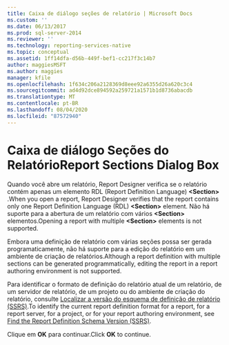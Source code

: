 ```yaml
---
title: Caixa de diálogo seções de relatório | Microsoft Docs
ms.custom: ''
ms.date: 06/13/2017
ms.prod: sql-server-2014
ms.reviewer: ''
ms.technology: reporting-services-native
ms.topic: conceptual
ms.assetid: 1ff14dfa-d56b-449f-bef1-cc217f3c14b7
author: maggiesMSFT
ms.author: maggies
manager: kfile
ms.openlocfilehash: 1f634c206a2128369d8eee92a6355d26a620c3c4
ms.sourcegitcommit: ad4d92dce894592a259721a1571b1d8736abacdb
ms.translationtype: MT
ms.contentlocale: pt-BR
ms.lasthandoff: 08/04/2020
ms.locfileid: "87572940"
---
```

# <a name="report-sections-dialog-box"></a><span data-ttu-id="11566-102">Caixa de diálogo Seções do Relatório</span><span class="sxs-lookup"><span data-stu-id="11566-102">Report Sections Dialog Box</span></span>
  <span data-ttu-id="11566-103">Quando você abre um relatório, Report Designer verifica se o relatório contém apenas um elemento RDL (Report Definition Language) **\<Section>** .</span><span class="sxs-lookup"><span data-stu-id="11566-103">When you open a report, Report Designer verifies that the report contains only one Report Definition Language (RDL) **\<Section>** element.</span></span> <span data-ttu-id="11566-104">Não há suporte para a abertura de um relatório com vários **\<Section>** elementos.</span><span class="sxs-lookup"><span data-stu-id="11566-104">Opening a report with multiple **\<Section>** elements is not supported.</span></span>  
  
 <span data-ttu-id="11566-105">Embora uma definição de relatório com várias seções possa ser gerada programaticamente, não há suporte para a edição do relatório em um ambiente de criação de relatórios.</span><span class="sxs-lookup"><span data-stu-id="11566-105">Although a report definition with multiple sections can be generated programmatically, editing the report in a report authoring environment is not supported.</span></span>  
  
 <span data-ttu-id="11566-106">Para identificar o formato de definição do relatório atual de um relatório, de um servidor de relatório, de um projeto ou do ambiente de criação do relatório, consulte [Localizar a versão do esquema de definição de relatório &#40;SSRS&#41;](reports/find-the-report-definition-schema-version-ssrs.md).</span><span class="sxs-lookup"><span data-stu-id="11566-106">To identify the current report definition format for a report, for a report server, for a project, or for your report authoring environment, see [Find the Report Definition Schema Version &#40;SSRS&#41;](reports/find-the-report-definition-schema-version-ssrs.md).</span></span>  
  
 <span data-ttu-id="11566-107">Clique em **OK** para continuar.</span><span class="sxs-lookup"><span data-stu-id="11566-107">Click **OK** to continue.</span></span>  
  
  
